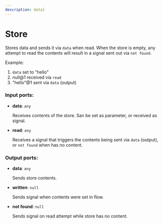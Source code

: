 ```yaml
---
description: data]
---
```


# Store

Stores data and sends it via `data` when read. When the store is empty, any attempt to read the contents will result in a signal sent out via `not found`.

Example:
1. `data` set to "hello"
2. null@1 received via `read`
3. "hello"@1 sent via `data` (output)

### Input ports:

* __data__: `any`

    Receives contents of the store. San be set as parameter, or received as signal.


* __read__: `any`

    Receives a signal that triggers the contents being sent via `data` (output), or `not found` when has no content.

### Output ports:

* __data__: `any`

    Sends store contents.


* __written__: `null`

    Sends signal when contents were set in flow.


* __not found__: `null`

    Sends signal on read attempt while store has no content.

